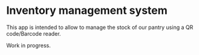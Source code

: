 # Inventory management system

This app is intended to allow to manage the stock of our pantry using a QR code/Barcode reader.

Work in progress.
